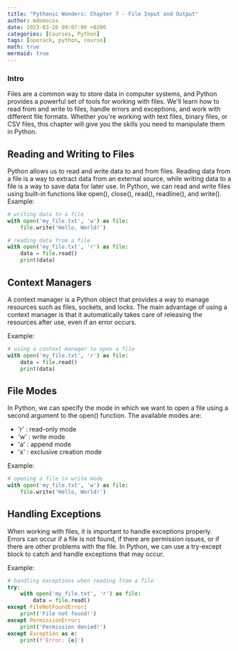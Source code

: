 ```yaml
---
title: "Pythonic Wonders: Chapter 7 - File Input and Output"
author: mdomocos
date: 2023-03-26 09:07:00 +0200
categories: [Courses, Python]
tags: [operack, python, course]
math: true
mermaid: true
---
```

### Intro
Files are a common way to store data in computer systems, and Python provides a powerful set of tools for working with files. We'll learn how to read from and write to files, handle errors and exceptions, and work with different file formats. Whether you're working with text files, binary files, or CSV files, this chapter will give you the skills you need to manipulate them in Python.
## Reading and Writing to Files
Python allows us to read and write data to and from files. Reading data from a file is a way to extract data from an external source, while writing data to a file is a way to save data for later use. In Python, we can read and write files using built-in functions like open(), close(), read(), readline(), and write().
Example:
```python
# writing data to a file
with open('my_file.txt', 'w') as file:
    file.write('Hello, World!')

# reading data from a file
with open('my_file.txt', 'r') as file:
    data = file.read()
    print(data)
```

## Context Managers
A context manager is a Python object that provides a way to manage resources such as files, sockets, and locks. The main advantage of using a context manager is that it automatically takes care of releasing the resources after use, even if an error occurs.

Example:

```python
# using a context manager to open a file
with open('my_file.txt', 'r') as file:
    data = file.read()
    print(data)
```

## File Modes
In Python, we can specify the mode in which we want to open a file using a second argument to the open() function. The available modes are:

- 'r' : read-only mode
- 'w' : write mode
- 'a' : append mode
- 'x' : exclusive creation mode

Example:
```python
# opening a file in write mode
with open('my_file.txt', 'w') as file:
    file.write('Hello, World!')
```

## Handling Exceptions
When working with files, it is important to handle exceptions properly. Errors can occur if a file is not found, if there are permission issues, or if there are other problems with the file. In Python, we can use a try-except block to catch and handle exceptions that may occur.

Example:
```python
# handling exceptions when reading from a file
try:
    with open('my_file.txt', 'r') as file:
        data = file.read()
except FileNotFoundError:
    print('File not found!')
except PermissionError:
    print('Permission denied!')
except Exception as e:
    print(f'Error: {e}')
```
